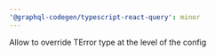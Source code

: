 ```yaml
---
'@graphql-codegen/typescript-react-query': minor
---
```


Allow to override TError type at the level of the config
